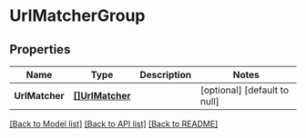 # UrlMatcherGroup

## Properties
Name | Type | Description | Notes
------------ | ------------- | ------------- | -------------
**UrlMatcher** | [**[]UrlMatcher**](url_matcher.md) |  | [optional] [default to null]

[[Back to Model list]](../README.md#documentation-for-models) [[Back to API list]](../README.md#documentation-for-api-endpoints) [[Back to README]](../README.md)


